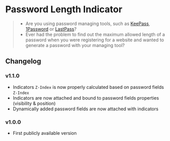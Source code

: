 Password Length Indicator
====================================

> - Are you using password managing tools, such as [KeePass][1], [1Password][2] or [LastPass][3]?
> - Ever had the problem to find out the maximum allowed length of a password when you were registering for a website and wanted to generate a password with your managing tool?

Changelog
---------

### v1.1.0
* Indicators ``Z-Index`` is now properly calculated based on password fields ``Z-Index``
* Indicators are now attached and bound to password fields properties (visibility & position)
* Dynamically added password fields are now attached with indicators

### v1.0.0
* First publicly available version

  [1]: http://keepass.info
  [2]: https://agilebits.com/onepassword
  [3]: https://lastpass.com/
